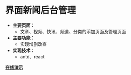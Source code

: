 界面新闻后台管理
===

* **主要页面：**
  * 文章、视频、快讯、频道、分类的添加页面及管理页面
* **主要功能：**
  * 实现增删改查
* **实现技术：**
  * antd、react
  
**[在线演示](http://loisluo.com/admin)**
